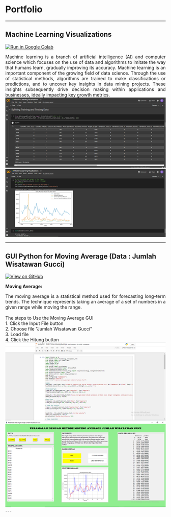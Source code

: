 # Portfolio
---
## Machine Learning Visualizations
[![Run in Google Colab](https://img.shields.io/badge/Colab-Run_in_Google_Colab-blue?logo=Google&logoColor=FDBA18)](https://colab.research.google.com/drive/1Ivi1EaeTfS7iBngwms2x6_PWMW9qyl55#scrollTo=5v77wiRYK_lK)

<div style="text-align: justify">Machine learning is a branch of artificial intelligence (AI) and computer science which focuses on the use of data and algorithms to imitate the way that humans learn, gradually improving its accuracy. Machine learning is an important component of the growing field of data science. Through the use of statistical methods, algorithms are trained to make classifications or predictions, and to uncover key insights in data mining projects. These insights subsequently drive decision making within applications and businesses, ideally impacting key growth metrics. </div>


<center><img src="images/visualisasi1.PNG"/></center>
<center><img src="images/visualisasi2.PNG"/></center>

---
## GUI Python for Moving Average (Data : Jumlah Wisatawan Gucci)

[![View on GitHub](https://img.shields.io/badge/GitHub-View_on_GitHub-blue?logo=GitHub)](https://github.com/dilakiranti/Portofolio/blob/main/projects/GUI%20Python%20Moving%20Average.ipynb)

**Moving Average:** 
<div style="text-align: justify"> The moving average is a statistical method used for forecasting long-term trends. The technique represents taking an average of a set of numbers in a given range while moving the range.</div>

<div style="text-align: justify"><br>
The steps to Use the Moving Average GUI<br>
1. Click the Input File button<br>
2. Choose file "Jumlah Wisatawan Gucci"<br>
3. Load file<br>
4. Click the Hitung button</div>

<center><img src="images/gui.PNG"/></center>
<center><img src="images/gui2.PNG"/></center>
---
